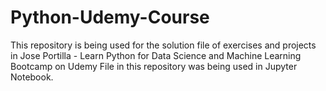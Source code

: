 # Python-Udemy-Course
This repository is being used for the solution file of exercises and projects in Jose Portilla - Learn Python for Data Science and Machine Learning Bootcamp on Udemy
File in this repository was being used in Jupyter Notebook.
